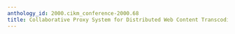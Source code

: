 ```yaml
---
anthology_id: 2000.cikm_conference-2000.68
title: Collaborative Proxy System for Distributed Web Content Transcoding
---
```

